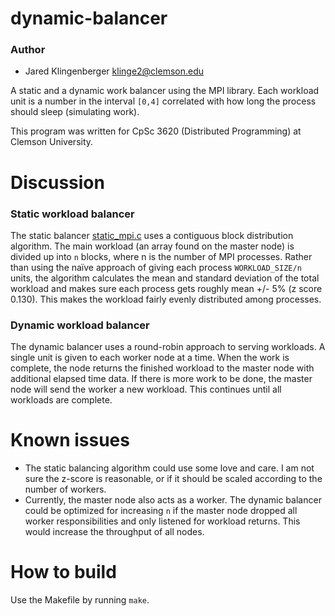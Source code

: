 dynamic-balancer
================
### Author

* Jared Klingenberger <klinge2@clemson.edu>

A static and a dynamic work balancer using the MPI library. Each workload unit
is a number in the interval `[0,4]` correlated with how long the process should
sleep (simulating work).

This program was written for CpSc 3620 (Distributed Programming) at Clemson
University.

Discussion
==========

### Static workload balancer

The static balancer [static_mpi.c](static_mpi.c) uses a contiguous block
distribution algorithm. The main workload (an array found on the master node) is
divided up into `n` blocks, where n is the number of MPI processes. Rather than 
using the naïve approach of giving each process `WORKLOAD_SIZE/n` units, the 
algorithm calculates the mean and standard deviation of the total workload and 
makes sure each process gets roughly mean +/- 5% (z score 0.130). This makes the
workload fairly evenly distributed among processes.

### Dynamic workload balancer

The dynamic balancer uses a round-robin approach to serving workloads. A single
unit is given to each worker node at a time. When the work is complete, the
node returns the finished workload to the master node with additional elapsed
time data. If there is more work to be done, the master node will send the
worker a new workload. This continues until all workloads are complete.

Known issues
============

* The static balancing algorithm could use some love and care. I am not sure the
z-score is reasonable, or if it should be scaled according to the number of
workers.
* Currently, the master node also acts as a worker. The dynamic balancer could
be optimized for increasing `n` if the master node dropped all worker
responsibilities and only listened for workload returns. This would increase the
throughput of all nodes.

How to build
============
Use the Makefile by running `make`.
